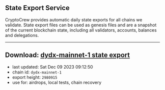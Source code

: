 ## State Export Service
CryptoCrew provides automatic daily state exports for all chains we validate. State export files can be used as genesis files and are a snapshot of the current blockchain state, including all validators, accounts, balances and delegations.

---
**Download: [dydx-mainnet-1 state export](https://dl-tyo.ccvalidators.com/SERVICE/dydx/dydx-mainnet-1_export_2980915.json)**
---

- last updated: Sat Dec 09 2023 09:12:50
- chain id: `dydx-mainnet-1`
- export height: `2980915`
- use for: airdrops, local tests, chain recovery
